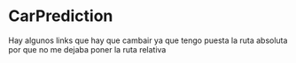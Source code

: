 # CarPrediction

Hay algunos links que hay que cambair ya que tengo puesta la ruta absoluta por que no me dejaba poner la ruta relativa
